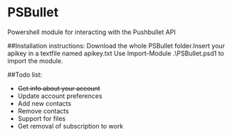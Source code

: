 # PSBullet
Powershell module for interacting with the Pushbullet API

##Installation instructions:
Download the whole PSBullet folder.Insert your apikey in a textfile named apikey.txt
Use Import-Module .\PSBullet.psd1 to import the module.

##Todo list:
* ~~Get info about your account~~
* Update account preferences
* Add new contacts
* Remove contacts
* Support for files
* Get removal of subscription to work
